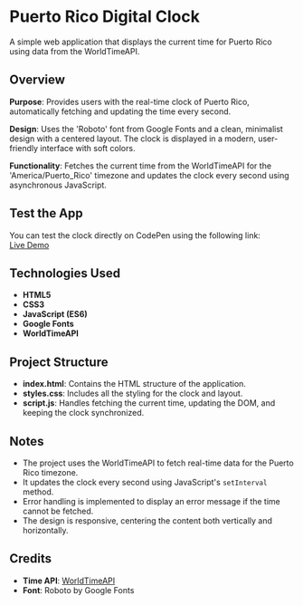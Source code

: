 # Puerto Rico Digital Clock
A simple web application that displays the current time for Puerto Rico using data from the WorldTimeAPI.

## Overview
**Purpose**: Provides users with the real-time clock of Puerto Rico, automatically fetching and updating the time every second.

**Design**: Uses the 'Roboto' font from Google Fonts and a clean, minimalist design with a centered layout. The clock is displayed in a modern, user-friendly interface with soft colors.

**Functionality**: Fetches the current time from the WorldTimeAPI for the 'America/Puerto_Rico' timezone and updates the clock every second using asynchronous JavaScript.

## Test the App
You can test the clock directly on CodePen using the following link:  
[Live Demo](https://codepen.io/elpezpr/pen/OJKgRpJ)

## Technologies Used
- **HTML5**
- **CSS3**
- **JavaScript (ES6)**
- **Google Fonts**
- **WorldTimeAPI**

## Project Structure
- **index.html**: Contains the HTML structure of the application.
- **styles.css**: Includes all the styling for the clock and layout.
- **script.js**: Handles fetching the current time, updating the DOM, and keeping the clock synchronized.

## Notes
- The project uses the WorldTimeAPI to fetch real-time data for the Puerto Rico timezone.
- It updates the clock every second using JavaScript's `setInterval` method.
- Error handling is implemented to display an error message if the time cannot be fetched.
- The design is responsive, centering the content both vertically and horizontally.

## Credits
- **Time API**: [WorldTimeAPI](http://worldtimeapi.org/)
- **Font**: Roboto by Google Fonts
